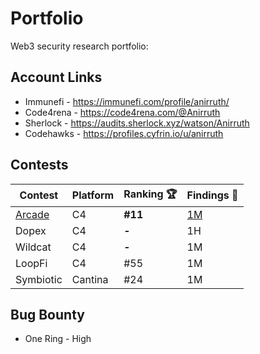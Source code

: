 # Portfolio
Web3 security research portfolio:

## Account Links

- Immunefi - https://immunefi.com/profile/anirruth/
- Code4rena - https://code4rena.com/@Anirruth
- Sherlock - https://audits.sherlock.xyz/watson/Anirruth
- Codehawks - https://profiles.cyfrin.io/u/anirruth

## Contests

| Contest    |Platform|Ranking 🏆   | Findings 🔎|
|------------|---------|-----------|----------|
| [Arcade](https://code4rena.com/reports/2023-07-arcade#overview)| C4 |**#11**| [1M](https://github.com/code-423n4/2023-07-arcade-findings/issues/70)|
| Dopex| C4 |**-**| 1H|
| Wildcat| C4 | **-** | 1M|
| LoopFi| C4 | #55 | 1M|
| Symbiotic| Cantina | #24 | 1M|

## Bug Bounty

- One Ring - High
